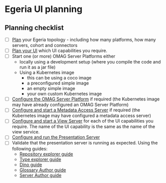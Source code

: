 # Egeria UI planning


## Planning checklist

- [ ] [Plan](/guides/planning/overview) your Egeria topology - including how many platforms, how many servers, cohort and connectors
- [ ] [Plan your UI](/user-interfaces/ecosystem/ecosystem-ui-planning) which UI capabilities you require.
- [ ] Start one (or more) OMAG Server Platforms either
  * locally using a development setup (where you compile the code and run it as a jar file)
  * Using a Kubernetes image
    * this can be using a coco image 
    * a preconfigured simple image 
    * an empty simple image
    * your own custom Kubernetes image
- [ ] [Configure the OMAG Server Platform](/guides/admin/configuring-the-omag-server-platform) if required (the Kubernetes image may have already configured an OMAG Server Platform)    
- [ ] [Configure and start a Metadata Access Server](/guides/admin/servers/configuring-a-metadata-access-store) if required (the Kubernetes image may have configured a metadata access server)
- [ ] [Configure and start a View Server](/guides/admin/servers/configuring-a-view-server)  for each of the UI capabilities you require. The name of the UI capability is the same as the name of the view service. 
- [ ] [Configure and run the Presentation Server](/user-interfaces/ecosystem/configure-and-run-presentation-server) 
- [ ] Validate that the presentation server is running as expected. Using the following guides:
    * [Repository explorer guide](/guides/ecosystem-ui/rex-user-guide)
    * [Type explorer guide](/guides/ecosystem-ui/tex-user-guide)
    * [Dino guide](/guides/ecosystem-ui/dino-user-guide)
    * [Glossary Author guide](/guides/ecosystem-ui/glossary-author-user-guide)
    * [Server Author guide](/guides/ecosystem-ui/server-author-user-guide)



